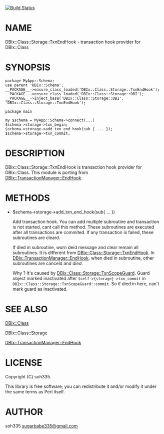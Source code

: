 [![Build Status](https://travis-ci.org/soh335/DBIx-Class-Storage-TxnEndHook.svg?branch=master)](https://travis-ci.org/soh335/DBIx-Class-Storage-TxnEndHook)
# NAME

DBIx::Class::Storage::TxnEndHook - transaction hook provider for DBIx::Class

# SYNOPSIS

    package MyApp::Schema;
    use parent 'DBIx::Schema';
    __PACKAGE__->ensure_class_loaded('DBIx::Class::Storage::TxnEndHook');
    __PACKAGE__->ensure_class_loaded('DBIx::Class::Storage::DBI');
    __PACKAGE__->inject_base('DBIx::Class::Storage::DBI', 'DBIx::Class::Storage::TxnEndHook');

    package main

    my $schema = MyApp::Schema->connect(...)
    $schema->storage->txn_begin;
    $schema->storage->add_txn_end_hook(sub { ... });
    $schema->storage->txn_commit;

# DESCRIPTION

DBIx::Class::Storage::TxnEndHook is transaction hook provider for DBIx::Class.
This module is porting from [DBIx::TransactionManager::EndHook](https://metacpan.org/pod/DBIx%3A%3ATransactionManager%3A%3AEndHook).

# METHODS

- $schema->storage->add\_txn\_end\_hook(sub{ ... })

    Add transaction hook. You can add multiple subroutine and transaction is not started, cant call
    this method. These subroutines are executed after all transactions are commited. If any
    transaction is failed, these subroutines are cleard.

    If died in subroutine, _warn_ deid message and clear remain all subroutines. It is different from
    [DBIx::Class::Storage::TxnEndHook](https://metacpan.org/pod/DBIx%3A%3AClass%3A%3AStorage%3A%3ATxnEndHook). In [DBIx::TransactionManager::EndHook](https://metacpan.org/pod/DBIx%3A%3ATransactionManager%3A%3AEndHook), when died in
    subroutine, other subroutines are canceld and _died_.

    Why ? It's caused by [DBIx::Class::Storage::TxnScopeGuard](https://metacpan.org/pod/DBIx%3A%3AClass%3A%3AStorage%3A%3ATxnScopeGuard). Guard object marked inactivated
    after `$self->{storage}->txn_commit` in `DBIx::Class::Storage::TxnScopeGuard::commit`.
    So if died in here, can't mark guard as inactivated.

# SEE ALSO

[DBIx::Class](https://metacpan.org/pod/DBIx%3A%3AClass)

[DBIx::Class::Storage](https://metacpan.org/pod/DBIx%3A%3AClass%3A%3AStorage)

[DBIx::TransactionManager::EndHook](https://metacpan.org/pod/DBIx%3A%3ATransactionManager%3A%3AEndHook)

# LICENSE

Copyright (C) soh335.

This library is free software; you can redistribute it and/or modify
it under the same terms as Perl itself.

# AUTHOR

soh335 <sugarbabe335@gmail.com>
